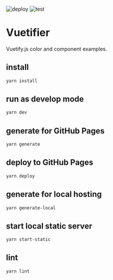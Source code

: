 ![deploy](https://github.com/reireias/vuetifier/workflows/deploy/badge.svg) ![test](https://github.com/reireias/vuetifier/workflows/test/badge.svg)
# Vuetifier

Vuetify.js color and component examples.


## install
``` bash
yarn install
```

## run as develop mode
```bash
yarn dev
```

## generate for GitHub Pages
```bash
yarn generate
```

## deploy to GitHub Pages
```bash
yarn deploy
```

## generate for local hosting
```bash
yarn generate-local
```

## start local static server
```bash
yarn start-static
```

## lint
```bash
yarn lint
```
